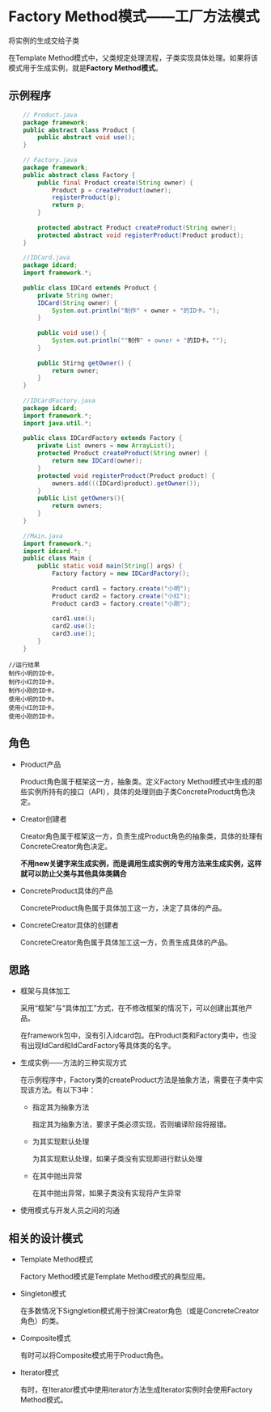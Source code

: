 # Factory Method模式——工厂方法模式

将实例的生成交给子类

在Template Method模式中，父类规定处理流程，子类实现具体处理。如果将该模式用于生成实例，就是**Factory Method模式**。

## 示例程序

```Java
    // Product.java
    package framework;
    public abstract class Product {
        public abstract void use();
    }
    
    // Factory.java
    package framework;
    public abstract class Factory {
        public final Product create(String owner) {
            Product p = createProduct(owner);
            registerProduct(p);
            return p;
        }
        
        protected abstract Product createProduct(String owner);
        protected abstract void registerProduct(Product product);
    }
    
    //IDCard.java
    package idcard;
    import framework.*;
    
    public class IDCard extends Product {
        private String owner;
        IDCard(String owner) {
            System.out.println("制作" + owner + "的ID卡。");    
        }
        
        public void use() {
            System.out.println(""制作" + owner + "的ID卡。"");
        }
        
        public Stirng getOwner() {
            return owner;
        }
    }
    
    //IDCardFactory.java
    package idcard;
    import framework.*;
    import java.util.*;
    
    public class IDCardFactory extends Factory {
        private List owners = new ArrayList();
        protected Product createProduct(String owner) {
            return new IDCard(owner);
        }
        protected void registerProduct(Product product) {
            owners.add(((IDCard)product).getOwner());
        }
        public List getOwners(){
            return owners;
        }
    }
    
    //Main.java
    import framework.*;
    import idcard.*;
    public class Main {
        public static void main(String[] args) {
            Factory factory = new IDCardFactory();
            
            Product card1 = factory.create("小明");
            Product card2 = factory.create("小红");
            Product card3 = factory.create("小刚");
        
            card1.use();
            card2.use();
            card3.use();
        }
    }
 ```
   
    //运行结果
    制作小明的ID卡。
    制作小红的ID卡。
    制作小刚的ID卡。
    使用小明的ID卡。
    使用小红的ID卡。
    使用小刚的ID卡。
    
## 角色
* Product产品

    Product角色属于框架这一方，抽象类。定义Factory Method模式中生成的那些实例所持有的接口（API），具体的处理则由子类ConcreteProduct角色决定。
    
* Creator创建者

    Creator角色属于框架这一方，负责生成Product角色的抽象类，具体的处理有ConcreteCreator角色决定。
    
    **不用new关键字来生成实例，而是调用生成实例的专用方法来生成实例，这样就可以防止父类与其他具体类耦合**
    
* ConcreteProduct具体的产品

    ConcreteProduct角色属于具体加工这一方，决定了具体的产品。
    
* ConcreteCreator具体的创建者

    ConcreteCreator角色属于具体加工这一方，负责生成具体的产品。
    
## 思路
* 框架与具体加工
    
    采用“框架”与“具体加工”方式，在不修改框架的情况下，可以创建出其他产品。
    
    在framework包中，没有引入idcard包。在Product类和Factory类中，也没有出现IdCard和IdCardFactory等具体类的名字。
    
* 生成实例——方法的三种实现方式
    
    在示例程序中，Factory类的createProduct方法是抽象方法，需要在子类中实现该方法。有以下3中：
    * 指定其为抽象方法
    
        指定其为抽象方法，要求子类必须实现，否则编译阶段将报错。
        
    * 为其实现默认处理
        
        为其实现默认处理，如果子类没有实现即进行默认处理
    
    * 在其中抛出异常

        在其中抛出异常，如果子类没有实现将产生异常
        
* 使用模式与开发人员之间的沟通

## 相关的设计模式
* Template Method模式
    
    Factory Method模式是Template Method模式的典型应用。

* Singleton模式
    
    在多数情况下Signgletion模式用于扮演Creator角色（或是ConcreteCreator角色）的类。

* Composite模式
    
    有时可以将Composite模式用于Product角色。

* Iterator模式

    有时，在Iterator模式中使用iterator方法生成Iterator实例时会使用Factory Method模式。
